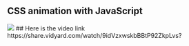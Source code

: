## CSS animation with JavaScript
<img src="images/overall.jpg" />
## Here is the video link
https://share.vidyard.com/watch/9idVzxwskbBBtP92ZkpLvs?